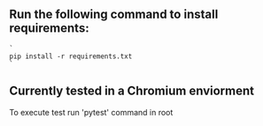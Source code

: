 ## Run the following command to install requirements:
    `
    pip install -r requirements.txt
    `
## Currently tested in a Chromium enviorment

To execute test run 'pytest' command in root

